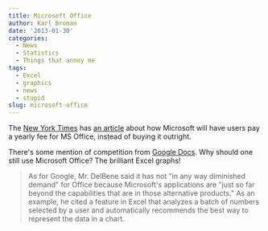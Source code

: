 ```yaml
---
title: Microsoft Office
author: Karl Broman
date: '2013-01-30'
categories:
  - News
  - Statistics
  - Things that annoy me
tags:
  - Excel
  - graphics
  - news
  - stupid
slug: microsoft-office
---
```


The [New York Times](http://www.nytimes.com) has [an article](http://nyti.ms/WdR6ya) about how Microsoft will have users pay a yearly fee for MS Office, instead of buying it outright.

There's some mention of competition from [Google Docs](http://docs.google.com). Why should one still use Microsoft Office? The brilliant Excel graphs!

> As for Google, Mr. DelBene said it has not "in any way diminished demand" for Office because Microsoft's applications are "just so far beyond the capabilities that are in those alternative products." As an example, he cited a feature in Excel that analyzes a batch of numbers selected by a user and automatically recommends the best way to represent the data in a chart.
